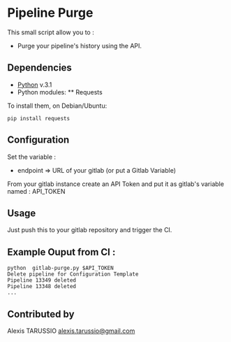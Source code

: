 
# Pipeline Purge 
This small script allow you to :

* Purge your pipeline's history using the API.

## Dependencies
* [Python](http://www.python.org/) v.3.1
* Python modules:
** Requests

To install them, on Debian/Ubuntu:

```
pip install requests 
```

## Configuration

Set the variable : 

- endpoint => URL of your gitlab (or put a Gitlab Variable)

From your gitlab instance create an API Token and put it as gitlab's variable named : API_TOKEN 

## Usage

Just push this to your gitlab repository and trigger the CI.

## Example Ouput from CI : 

```
python  gitlab-purge.py $API_TOKEN
Delete pipeline for Configuration Template
Pipeline 13349 deleted
Pipeline 13348 deleted
...
```

## Contributed by

Alexis TARUSSIO <alexis.tarussio@gmail.com>
